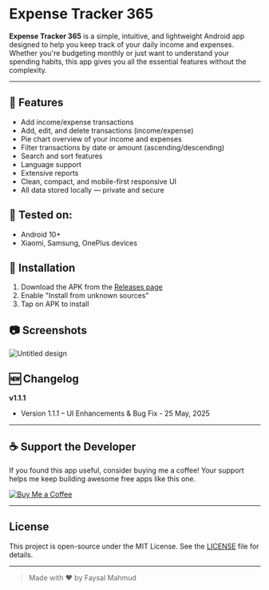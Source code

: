 # Expense Tracker 365

**Expense Tracker 365** is a simple, intuitive, and lightweight Android app designed to help you keep track of your daily income and expenses. Whether you're budgeting monthly or just want to understand your spending habits, this app gives you all the essential features without the complexity.

---

## 📱 Features
- Add income/expense transactions
- Add, edit, and delete transactions (income/expense)
- Pie chart overview of your income and expenses
- Filter transactions by date or amount (ascending/descending)
- Search and sort features
- Language support
- Extensive reports
- Clean, compact, and mobile-first responsive UI
- All data stored locally — private and secure

## 🧪 Tested on:
- Android 10+
- Xiaomi, Samsung, OnePlus devices

## 🚀 Installation
1. Download the APK from the [Releases page](https://github.com/faysalmahmud74/expensetracker365/releases)
2. Enable "Install from unknown sources"
3. Tap on APK to install

## 📷 Screenshots
![Untitled design](https://github.com/user-attachments/assets/8091cd40-c143-4a7c-901e-e5443d87736a)


## 🆕 Changelog
**v1.1.1**
- Version 1.1.1 – UI Enhancements & Bug Fix - 25 May, 2025

---

## ☕ Support the Developer

If you found this app useful, consider buying me a coffee! Your support helps me keep building awesome free apps like this one.

[![Buy Me a Coffee](https://www.buymeacoffee.com/assets/img/custom_images/orange_img.png)](https://www.buymeacoffee.com/faysalmahmud)

---

## License

This project is open-source under the MIT License. See the [LICENSE](LICENSE) file for details.

---

> Made with ❤️ by Faysal Mahmud

